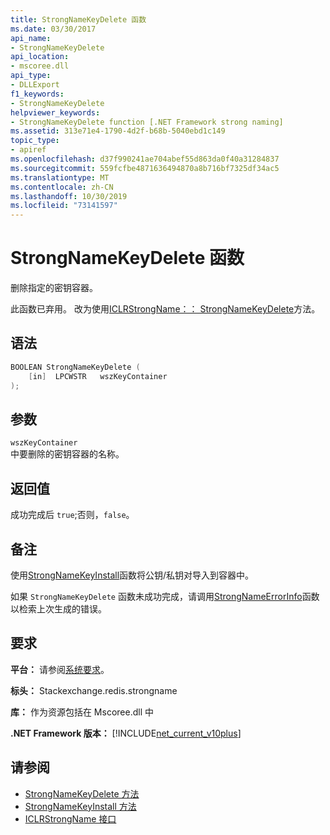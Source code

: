```yaml
---
title: StrongNameKeyDelete 函数
ms.date: 03/30/2017
api_name:
- StrongNameKeyDelete
api_location:
- mscoree.dll
api_type:
- DLLExport
f1_keywords:
- StrongNameKeyDelete
helpviewer_keywords:
- StrongNameKeyDelete function [.NET Framework strong naming]
ms.assetid: 313e71e4-1790-4d2f-b68b-5040ebd1c149
topic_type:
- apiref
ms.openlocfilehash: d37f990241ae704abef55d863da0f40a31284837
ms.sourcegitcommit: 559fcfbe4871636494870a8b716bf7325df34ac5
ms.translationtype: MT
ms.contentlocale: zh-CN
ms.lasthandoff: 10/30/2019
ms.locfileid: "73141597"
---
```

# <a name="strongnamekeydelete-function"></a>StrongNameKeyDelete 函数

删除指定的密钥容器。

此函数已弃用。 改为使用[ICLRStrongName：： StrongNameKeyDelete](../hosting/iclrstrongname-strongnamekeydelete-method.md)方法。

## <a name="syntax"></a>语法

```cpp
BOOLEAN StrongNameKeyDelete (
    [in]  LPCWSTR   wszKeyContainer
);
```

## <a name="parameters"></a>参数

`wszKeyContainer`\
中要删除的密钥容器的名称。

## <a name="return-value"></a>返回值

成功完成后 `true`;否则，`false`。

## <a name="remarks"></a>备注

使用[StrongNameKeyInstall](strongnamekeyinstall-function.md)函数将公钥/私钥对导入到容器中。

如果 `StrongNameKeyDelete` 函数未成功完成，请调用[StrongNameErrorInfo](strongnameerrorinfo-function.md)函数以检索上次生成的错误。

## <a name="requirements"></a>要求

**平台：** 请参阅[系统要求](../../get-started/system-requirements.md)。

**标头：** Stackexchange.redis.strongname

**库：** 作为资源包括在 Mscoree.dll 中

**.NET Framework 版本：** [!INCLUDE[net_current_v10plus](../../../../includes/net-current-v10plus-md.md)]

## <a name="see-also"></a>请参阅

- [StrongNameKeyDelete 方法](../hosting/iclrstrongname-strongnamekeydelete-method.md)
- [StrongNameKeyInstall 方法](../hosting/iclrstrongname-strongnamekeyinstall-method.md)
- [ICLRStrongName 接口](../hosting/iclrstrongname-interface.md)
